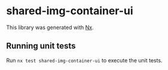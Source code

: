 # shared-img-container-ui

This library was generated with [Nx](https://nx.dev).

## Running unit tests

Run `nx test shared-img-container-ui` to execute the unit tests.

